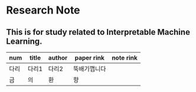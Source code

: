 # Research Note

## This is for study related to Interpretable Machine Learning.

num | title | author | paper rink | note rink
---- | ---- | ---- | ---- | ----
다리 | 다리1 | 다리2 | 뚝배기깹니다
금 | 의 | 환 | 향
